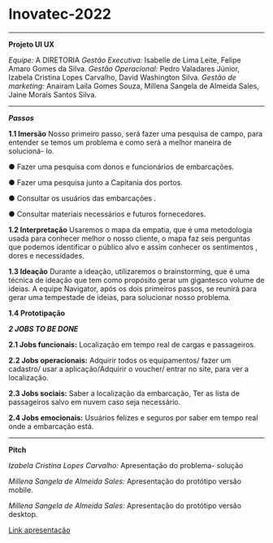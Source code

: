 # Inovatec-2022

<hr>

**Projeto UI UX**

*Equipe:* A DIRETORIA
*Gestão Executiva:* Isabelle de Lima Leite, Felipe Amaro Gomes da Silva.
*Gestão Operacional:* Pedro Valadares Júnior, Izabela Cristina Lopes Carvalho, David Washington Silva.
*Gestão de marketing:* Anairam Laila Gomes Souza, Millena Sangela de Almeida Sales, Jaine Morais Santos Silva.

<hr>

_**Passos**_

  **1.1 Imersão**
  Nosso primeiro passo, será fazer uma pesquisa de campo, para entender se temos um problema e como será a melhor maneira de solucioná- lo.
  
  ● Fazer uma pesquisa com donos e funcionários de embarcações.
  
  ● Fazer uma pesquisa junto a Capitania dos portos.
  
  ● Consultar os usuários das embarcações .
  
  ● Consultar materiais necessários e futuros fornecedores.
  
  
  **1.2 Interpretação**
  Usaremos o mapa da empatia, que é uma metodologia usada para conhecer melhor o nosso cliente, o mapa faz seis perguntas que podemos identificar o público alvo e assim conhecer os sentimentos , dores e necessidades.
    
  **1.3 Ideação**
  Durante a ideação, utilizaremos o brainstorming, que é uma técnica de ideação que tem como propósito gerar um gigantesco volume de ideias. A equipe Navigator, após os dois primeiros passos, se reunirá para gerar uma tempestade de ideias, para solucionar nosso problema.

  **1.4 Prototipação**

  _**2 JOBS TO BE DONE**_ 
  
  **2.1 Jobs funcionais:** Localização em tempo real de cargas e passageiros.
  
  **2.2 Jobs operacionais:** Adquirir todos os equipamentos/ fazer um cadastro/ usar a aplicação/Adquirir o voucher/ entrar no site, para ver a localização.
  
  **2.3 Jobs sociais:** Saber a localização da embarcação, Ter as lista de passageiros salvo em nuvem caso seja necessário.

  **2.4 Jobs emocionais:** Usuários felizes e seguros por saber em tempo real onde a embarcação está.
  
  <hr>

 **Pitch**
 
 *Izabela Cristina Lopes Carvalho:* Apresentação do problema- solução
 
 *Millena Sangela de Almeida Sales:* Apresentação do protótipo versão mobile.
 
 *Millena Sangela de Almeida Sales:* Apresentação do protótipo versão desktop.
 
[Link apresentação ](https://docs.google.com/presentation/d/1DGwxg5Dz4yIUiIzBX5IhDIBKYNqd0FlPkRbhKUn9X1k/edit#slide=id.p3)





